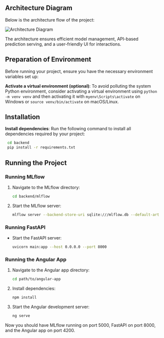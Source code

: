## **Architecture Diagram**  
Below is the architecture flow of the project:  

![Architecture Diagram](https://github.com/user-attachments/assets/4a222d71-6dc7-46eb-a5db-24ff74f6a6e8)

The architecture ensures efficient model management, API-based prediction serving, and a user-friendly UI for interactions.

## Preparation of Environment

Before running your project, ensure you have the necessary environment variables set up:

**Activate a virtual environment (optional)**:
   To avoid polluting the system Python environment, consider activating a virtual environment using `python -m venv venv` and then activating it with `myenv\Scripts\activate` on Windows or `source venv/bin/activate` on macOS/Linux.


## Installation

**Install dependencies**:
   Run the following command to install all dependencies required by your project:
   ```bash
    cd backend
    pip install -r requirements.txt
```


## **Running the Project**

### Running MLflow
1. Navigate to the MLflow  directory:
    ```bash
    cd backend/mlflow
    ```
2. Start the MLflow server:
    ```bash
    mlflow server --backend-store-uri sqlite:///mlflow.db --default-artifact-root ./mlruns --host 0.0.0.0 --port 5000
    ```

### Running FastAPI
- Start the FastAPI server:
    ```bash
    uvicorn main:app --host 0.0.0.0 --port 8000
    ```

### Running the Angular App
1. Navigate to the Angular app directory:
    ```bash
    cd path/to/angular-app
    ```
2. Install dependencies:
    ```bash
    npm install
    ```
3. Start the Angular development server:
    ```bash
    ng serve
    ```

Now you should have MLflow running on port 5000, FastAPI on port 8000, and the Angular app on port 4200.

